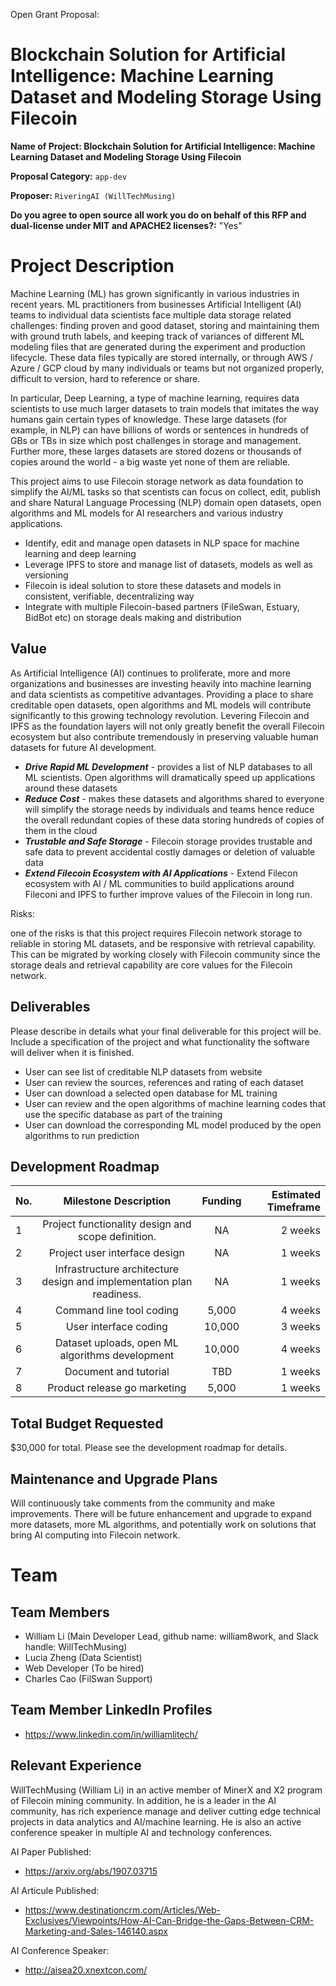 
Open Grant Proposal: 

# Blockchain Solution for Artificial Intelligence: Machine Learning Dataset and Modeling Storage Using Filecoin #

**Name of Project: Blockchain Solution for Artificial Intelligence: Machine Learning Dataset and Modeling Storage Using Filecoin**

**Proposal Category:** `app-dev`

**Proposer:** `RiveringAI (WillTechMusing)`

**Do you agree to open source all work you do on behalf of this RFP and dual-license under MIT and APACHE2 licenses?:** "Yes"


# Project Description

Machine Learning (ML) has grown significantly in various industries in recent years. ML practitioners from businesses Artificial Intelligent (AI) teams to individual data scientists face multiple data storage related challenges: finding proven and good dataset, storing and maintaining them with ground truth labels, and keeping track of variances of different ML modeling files that are generated during the experiment and production lifecycle. These data files typically are stored internally, or through AWS / Azure / GCP cloud by many individuals or teams but not organized properly, difficult to version, hard to reference or share. 

In particular, Deep Learning, a type of machine learning, requires data scientists to use much larger datasets to train models that imitates the way humans gain certain types of knowledge. These large datasets (for example, in NLP) can have billions of words or sentences in hundreds of GBs or TBs in size which post challenges in storage and management. Further more, these larges datasets are stored dozens or thousands of copies around the world - a big waste yet none of them are reliable.

This project aims to use Filecoin storage network as data foundation to simplify the AI/ML tasks so that scentists can focus on collect, edit, publish and share Natural Language Processing (NLP) domain open datasets, open algorithms and ML models for AI researchers and various industry applications. 

- Identify, edit and manage open datasets in NLP space for machine learning and deep learning
- Leverage IPFS to store and manage list of datasets, models as well as versioning
- Filecoin is ideal solution to store these datasets and models in consistent, verifiable, decentralizing way
- Integrate with multiple Filecoin-based partners (FileSwan, Estuary, BidBot etc) on storage deals making and distribution



## Value

As Artificial Intelligence (AI) continues to proliferate, more and more organizations and businesses are investing heavily into machine learning and data scientists as competitive advantages. Providing a place to share creditable open datasets, open algorithms and ML models will contribute significantly to this growing technology revolution. Levering Filecoin and IPFS as the foundation layers will not only greatly benefit the overall Filecoin ecosystem but also contribute tremendously in preserving valuable human datasets for future AI development.
- ***Drive Rapid ML Development*** - provides a list of NLP databases to all ML scientists. Open algorithms will dramatically speed up applications around these datasets
- ***Reduce Cost*** - makes these datasets and algorithms shared to everyone will simplify the storage needs by individuals and teams hence reduce the overall redundant copies of these data storing hundreds of copies of them in the cloud
- ***Trustable and Safe Storage*** - Filecoin storage provides trustable and safe data to prevent accidental costly damages or deletion of valuable data
- ***Extend Filecoin Ecosystem with AI Applications*** - Extend Filecon ecosystem with AI / ML communities to build applications around Fileconi and IPFS to further improve values of the Filecoin in long run.


Risks:

one of the risks is that this project requires Filecoin network storage to reliable in storing ML datasets, and be responsive with retrieval capability. This can be migrated by working closely with Filecoin community since the storage deals and retrieval capability are core values for the Filecoin network.



## Deliverables

Please describe in details what your final deliverable for this project will be. Include a specification of the project and what functionality the software will deliver when it is finished.

* User can see list of creditable NLP datasets from website
* User can review the sources, references and rating of each dataset
* User can download a selected open database for ML training
* User can review and the open algorithms of machine learning codes that use the specific database as part of the training 
* User can download the corresponding ML model produced by the open algorithms to run prediction



## Development Roadmap

|No. |Milestone Description                                                | Funding|Estimated Timeframe|
|----|:-------------------------------------------------------------------:|:------:|------------------:|
|1   |Project functionality design and scope definition.                   |NA      | 2 weeks           |
|2   |Project user interface design                                        |NA      | 1 weeks           |
|3   |Infrastructure architecture design and implementation plan readiness.|NA      | 1 weeks           |
|4   |Command line tool coding                                             |5,000   | 4 weeks           |
|5   |User interface coding                                                |10,000  | 3 weeks           |
|6   |Dataset uploads, open ML algorithms development                      |10,000  | 4 weeks           |
|7   |Document and tutorial                                                |TBD     | 1 weeks           |
|8   |Product release go marketing                                         | 5,000  | 1 weeks           |



## Total Budget Requested

$30,000 for total. Please see the development roadmap for details.



## Maintenance and Upgrade Plans

Will continuously take comments from the community and make improvements. There will be future enhancement and upgrade to expand more datasets, more ML algorithms, and potentially work on solutions that bring AI computing into Filecoin network.



# Team

## Team Members

- William Li (Main Developer Lead, github name: william8work, and Slack handle: WillTechMusing)
- Lucia Zheng (Data Scientist)
- Web Developer (To be hired) 
- Charles Cao (FilSwan Support)


## Team Member LinkedIn Profiles

- https://www.linkedin.com/in/williamlitech/


## Relevant Experience

WillTechMusing (William Li) in an active member of MinerX and X2 program of Filecoin mining community. In addition, he is a leader in the AI community, has rich experience manage and deliver cutting edge technical projects in data analytics and AI/machine learning. He is also an active conference speaker in multiple AI and technology conferences.

AI Paper Published:
- https://arxiv.org/abs/1907.03715

AI Articule Published:
- https://www.destinationcrm.com/Articles/Web-Exclusives/Viewpoints/How-AI-Can-Bridge-the-Gaps-Between-CRM-Marketing-and-Sales-146140.aspx

AI Conference Speaker:
- http://aisea20.xnextcon.com/
